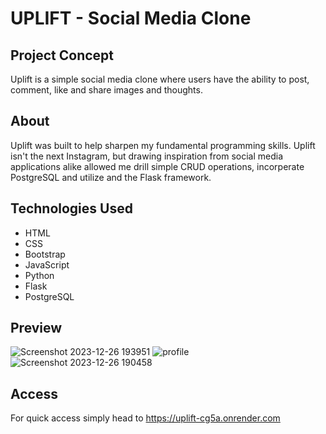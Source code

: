 # UPLIFT - Social Media Clone

## Project Concept
Uplift is a simple social media clone where users have the ability to post, comment, like and share images and thoughts.

## About
Uplift was built to help sharpen my fundamental programming skills. Uplift isn't the next Instagram, but drawing inspiration from social media applications alike allowed me drill simple CRUD operations, incorperate PostgreSQL and utilize and the Flask framework.

## Technologies Used

- HTML
- CSS
- Bootstrap
- JavaScript
- Python
- Flask
- PostgreSQL

## Preview
![Screenshot 2023-12-26 193951](https://github.com/brandonoregan/Uplift-social-media-clone./assets/100802480/ccde7123-e8c7-4da5-ac73-4b52a9444b80)
![profile](https://github.com/brandonoregan/Uplift-social-media-clone./assets/100802480/09274394-ed83-4166-b99c-d3f4b9ff9dcf)
![Screenshot 2023-12-26 190458](https://github.com/brandonoregan/Uplift-social-media-clone./assets/100802480/07337100-14d6-4e6b-854d-1ec21f61ebd9)


## Access
For quick access simply head to https://uplift-cg5a.onrender.com



